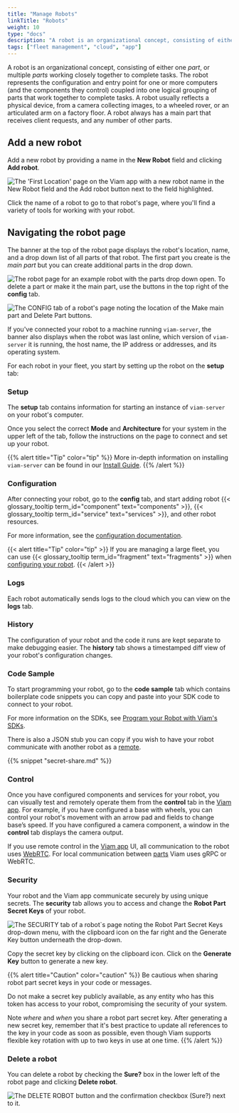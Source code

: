 ```yaml
---
title: "Manage Robots"
linkTitle: "Robots"
weight: 10
type: "docs"
description: "A robot is an organizational concept, consisting of either one or multiple parts working closely together to complete tasks."
tags: ["fleet management", "cloud", "app"]
---
```


A robot is an organizational concept, consisting of either one _part_, or multiple _parts_ working closely together to complete tasks.
The robot represents the configuration and entry point for one or more computers (and the components they control) coupled into one logical grouping of parts that work together to complete tasks.
A robot usually reflects a physical device, from a camera collecting images, to a wheeled rover, or an articulated arm on a factory floor.
A robot always has a main part that receives client requests, and any number of other parts.

## Add a new robot

Add a new robot by providing a name in the **New Robot** field and clicking **Add robot**.

![The 'First Location' page on the Viam app with a new robot name in the New Robot field and the Add robot button next to the field highlighted.](../../img/app-usage/create-robot.png)

Click the name of a robot to go to that robot's page, where you'll find a variety of tools for working with your robot.

## Navigating the robot page

The banner at the top of the robot page displays the robot's location, name, and a drop down list of all parts of that robot.
The first part you create is the _main part_ but you can create additional parts in the drop down.

![The robot page for an example robot with the parts drop down open.](../../img/app-usage/part-drop-down.png)
To delete a part or make it the main part, use the buttons in the top right of the **config** tab.

![The CONFIG tab of a robot's page noting the location of the Make main part and Delete Part buttons.](../../img/app-usage/part-mgmt.png)

If you've connected your robot to a machine running `viam-server`, the banner also displays when the robot was last online, which version of `viam-server` it is running, the host name, the IP address or addresses, and its operating system.

For each robot in your fleet, you start by setting up the robot on the **setup** tab:

### Setup

The **setup** tab contains information for starting an instance of `viam-server` on your robot's computer.

Once you select the correct **Mode** and **Architecture** for your system in the upper left of the tab, follow the instructions on the page to connect and set up your robot.

{{% alert title="Tip" color="tip" %}}
More in-depth information on installing `viam-server` can be found in our [Install Guide](/installation#install-viam-server).
{{% /alert %}}

### Configuration

After connecting your robot, go to the **config** tab, and start adding robot {{< glossary_tooltip term_id="component" text="components" >}}, {{< glossary_tooltip term_id="service" text="services" >}}, and other robot resources.

For more information, see the [configuration documentation](../../configuration/#the-config-tab).

{{< alert title="Tip" color="tip" >}}
If you are managing a large fleet, you can use {{< glossary_tooltip term_id="fragment" text="fragments" >}} when [configuring your robot](../../configuration).
{{< /alert >}}

### Logs

Each robot automatically sends logs to the cloud which you can view on the **logs** tab.

### History

The configuration of your robot and the code it runs are kept separate to make debugging easier.
The **history** tab shows a timestamped diff view of your robot's configuration changes.

### Code Sample

To start programming your robot, go to the **code sample** tab which contains boilerplate code snippets you can copy and paste into your SDK code to connect to your robot.

For more information on the SDKs, see [Program your Robot with Viam's SDKs](../../../program/sdk-as-client/).

There is also a JSON stub you can copy if you wish to have your robot communicate with another robot as a [remote](../../parts-and-remotes/).

{{%  snippet "secret-share.md" %}}

### Control

Once you have configured components and services for your robot, you can visually test and remotely operate them from the **control** tab in the [Viam app](https://app.viam.com).
For example, if you have configured a base with wheels, you can control your robot's movement with an arrow pad and fields to change base’s speed.
If you have configured a camera component, a window in the **control** tab displays the camera output.

If you use remote control in the [Viam app](https://app.viam.com) UI, all communication to the robot uses [WebRTC](https://pkg.go.dev/go.viam.com/utils@v0.0.3/rpc#hdr-Connection).
For local communication between [parts](../../parts-and-remotes#robot-parts) Viam uses gRPC or WebRTC.

### Security

Your robot and the Viam app communicate securely by using unique secrets.
The **security** tab allows you to access and change the **Robot Part Secret Keys** of your robot.

![The SECURITY tab of a robot`s page noting the Robot Part Secret Keys drop-down menu, with the clipboard icon on the far right and the Generate Key button underneath the drop-down.](../../img/app-usage/robot-part-secret-keys-drop-down.png)

Copy the secret key by clicking on the clipboard icon.
Click on the **Generate Key** button to generate a new key.

{{% alert title="Caution" color="caution" %}}
Be cautious when sharing robot part secret keys in your code or messages.

Do not make a secret key publicly available, as any entity who has this token has access to your robot, compromising the security of your system.

Note _where_ and _when_ you share a robot part secret key.
After generating a new secret key, remember that it's best practice to update all references to the key in your code as soon as possible, even though Viam supports flexible key rotation with up to two keys in use at one time.
{{% /alert %}}

### Delete a robot

You can delete a robot by checking the **Sure?** box in the lower left of the robot page and clicking **Delete robot**.

![The DELETE ROBOT button and the confirmation checkbox (Sure?) next to it.](../../img/app-usage/delete.png)
